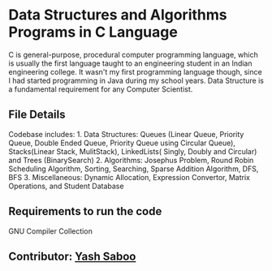 # Data Structures and Algorithms Programs in C Language
C is general-purpose, procedural computer programming language, which is usually the first language taught to an engineering student in an Indian engineering college. It wasn't my first programming language though, since I had started programming in Java during my school years. Data Structure is a fundamental requirement for any Computer Scientist.

## File Details
Codebase includes:	1. Data Structures: Queues (Linear Queue, Priority Queue, Double Ended Queue, Priority Queue using Circular Queue), Stacks(Linear Stack, MulitStack), LinkedLists( Singly, Doubly and Circular) and Trees (BinarySearch)
					2. Algorithms: Josephus Problem, Round Robin Scheduling Algorithm, Sorting, Searching, Sparse Addition Algorithm, DFS, BFS
					3. Miscellaneous: Dynamic Allocation, Expression Convertor, Matrix Operations, and Student Database							
					
## Requirements to run the code
GNU Compiler Collection

## Contributor: [Yash Saboo](https://github.com/yashsaboo)
